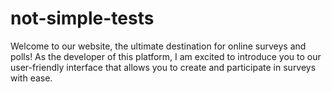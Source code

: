 # not-simple-tests
Welcome to our website, the ultimate destination for online surveys and polls! As the developer of this platform, I am excited to introduce you to our user-friendly interface that allows you to create and participate in surveys with ease.
